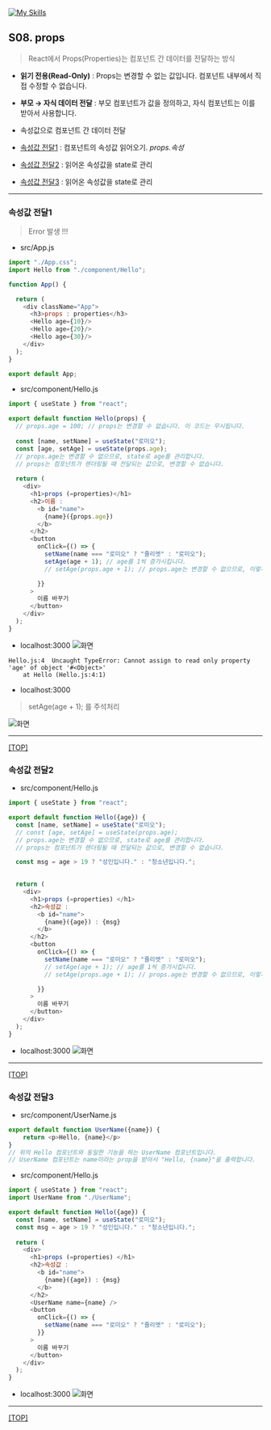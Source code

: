 [![My Skills](https://skillicons.dev/icons?heiht="10"&i=nodejs,vscode,js,react&theme=light)](readme.md)

## S08. props	
> React에서 Props(Properties)는 컴포넌트 간 데이터를 전달하는 방식
- **읽기 전용(Read-Only)** : Props는 변경할 수 없는 값입니다. 컴포넌트 내부에서 직접 수정할 수 없습니다.
- **부모 → 자식 데이터 전달** : 부모 컴포넌트가 값을 정의하고, 자식 컴포넌트는 이를 받아서 사용합니다.

- 속성값으로 컴포넌트 간 데이터 전달
- [속성값 전달1](#속성값-전달1) : 컴포넌트의 속성값 읽어오기. *props.속성*
- [속성값 전달2](#속성값-전달2) : 읽어온 속성값을 state로 관리
- [속성값 전달3](#속성값-전달3) : 읽어온 속성값을 state로 관리

---

### 속성값 전달1 
> Error 발생 !!!

- src/App.js
```js
import "./App.css";
import Hello from "./component/Hello";

function App() {

  return (
    <div className="App">
      <h3>props : properties</h3>
      <Hello age={10}/>
      <Hello age={20}/>
      <Hello age={30}/>
    </div>
  );
}

export default App;

```

- src/component/Hello.js
```js
import { useState } from "react";

export default function Hello(props) {
  // props.age = 100; // props는 변경할 수 없습니다. 이 코드는 무시됩니다.
  
  const [name, setName] = useState("로미오");
  const [age, setAge] = useState(props.age);
  // props.age는 변경할 수 없으므로, state로 age를 관리합니다.
  // props는 컴포넌트가 렌더링될 때 전달되는 값으로, 변경할 수 없습니다.  
  
  return (
    <div>
      <h1>props (=properties)</h1>
      <h2>이름 : 
        <b id="name">
          {name}({props.age})
        </b>
      </h2>
      <button 
        onClick={() => {
          setName(name === "로미오" ? "쥴리엣" : "로미오");
          setAge(age + 1); // age를 1씩 증가시킵니다.
          // setAge(props.age + 1); // props.age는 변경할 수 없으므로, 이렇게 하면 안 됩니다.

        }}
      >
        이름 바꾸기
      </button>
    </div>
  );
}


```

- localhost:3000
![화면](./images/s08_props_01_err.png)

```console
Hello.js:4  Uncaught TypeError: Cannot assign to read only property 'age' of object '#<Object>'
    at Hello (Hello.js:4:1)
```

- localhost:3000
> setAge(age + 1); 를 주석처리

![화면](./images/s08_props_01.png)


---
[[TOP]](#s08-props)
<br/>

### 속성값 전달2

- src/component/Hello.js
```js
import { useState } from "react";

export default function Hello({age}) {
  const [name, setName] = useState("로미오");
  // const [age, setAge] = useState(props.age);
  // props.age는 변경할 수 없으므로, state로 age를 관리합니다.
  // props는 컴포넌트가 렌더링될 때 전달되는 값으로, 변경할 수 없습니다.  

  const msg = age > 19 ? "성인입니다." : "청소년입니다.";

  
  return (
    <div>
      <h1>props (=properties) </h1>
      <h2>속성값 : 
        <b id="name">
          {name}({age}) : {msg} 
        </b>
      </h2>
      <button 
        onClick={() => {
          setName(name === "로미오" ? "쥴리엣" : "로미오");
          // setAge(age + 1); // age를 1씩 증가시킵니다.
          // setAge(props.age + 1); // props.age는 변경할 수 없으므로, 이렇게 하면 안 됩니다.

        }}
      >
        이름 바꾸기
      </button>
    </div>
  );
}

```

- localhost:3000
![화면](./images/s08_props_02.png)

---
[[TOP]](#s08-props)
<br/>

### 속성값 전달3

- src/component/UserName.js
```js
export default function UserName({name}) {
    return <p>Hello, {name}</p>
}
// 위의 Hello 컴포넌트와 동일한 기능을 하는 UserName 컴포넌트입니다.
// UserName 컴포넌트는 name이라는 prop을 받아서 "Hello, {name}"을 출력합니다.
```

- src/component/Hello.js
```js
import { useState } from "react";
import UserName from "./UserName";

export default function Hello({age}) {
  const [name, setName] = useState("로미오");
  const msg = age > 19 ? "성인입니다." : "청소년입니다.";
  
  return (
    <div>
      <h1>props (=properties) </h1>
      <h2>속성값 : 
        <b id="name">
          {name}({age}) : {msg} 
        </b>
      </h2>
      <UserName name={name} />
      <button 
        onClick={() => {
          setName(name === "로미오" ? "쥴리엣" : "로미오");
        }}
      >
        이름 바꾸기
      </button>
    </div>
  );
}

```

- localhost:3000
![화면](./images/s08_props_03.png)

---
[[TOP]](#s08-props)
<br/>

